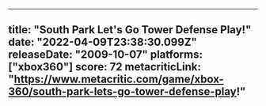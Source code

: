 
---
title: "South Park Let's Go Tower Defense Play!"
date: "2022-04-09T23:38:30.099Z"
releaseDate: "2009-10-07"
platforms: ["xbox360"]
score: 72
metacriticLink: "https://www.metacritic.com/game/xbox-360/south-park-lets-go-tower-defense-play!"
---
